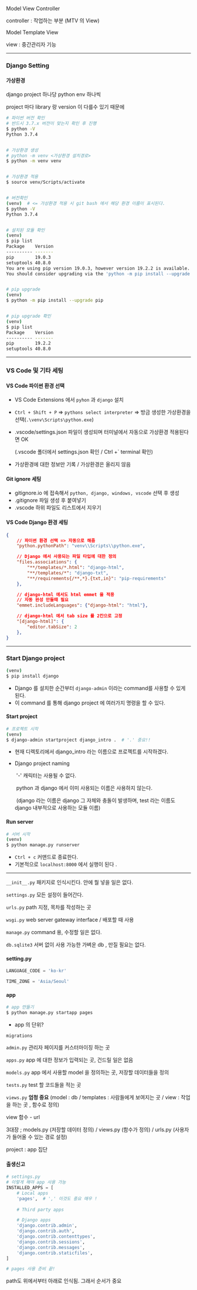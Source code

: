 Model View Controller

controller : 작업하는 부분 (MTV 의 View)



Model Template View

view : 중간관리자 기능 



---


### Django Setting

#### 가상환경

django project 하나당 python env 하나씩 

project 마다 library 랑 version 이 다를수 있기 때문에 

```bash
# 파이썬 버전 확인
# 반드시 3.7.x 버전이 맞는지 확인 후 진행 
$ python -V
Python 3.7.4


# 가상환경 생성
# python -m venv <가상환경 설치경로>
$ python -m venv venv


# 가상환경 적용
$ source venv/Scripts/activate


# 버전확인
(venv)  # <= 가상환경 적용 시 git bash 에서 해당 환경 이름이 표시된다. 
$ python -V
Python 3.7.4


# 설치된 모듈 확인
(venv)
$ pip list
Package    Version
---------- -------
pip        19.0.3
setuptools 40.8.0
You are using pip version 19.0.3, however version 19.2.2 is available.
You should consider upgrading via the 'python -m pip install --upgrade pip' command.


# pip upgrade
(venv)
$ python -m pip install --upgrade pip


# pip upgrade 확인
(venv)
$ pip list
Package    Version
---------- -------
pip        19.2.2
setuptools 40.8.0

```



---


### VS Code 및 기타 세팅

#### VS Code 파이썬 환경 선택

- VS Code Extensions 에서 `pyhon` 과 `django` 설치

- `Ctrl + Shift + P` => `pythons select interpreter` => 방금 생성한 가상환경을 선택(`.\venv\Scripts\python.exe`)

- .vscode/settings.json 파일이 생성되며 터미널에서 자동으로 가상환경 적용된다면 OK

  (.vscode 폴더에서 settings.json 확인 / Ctrl +` terminal 확인) 

- 가상환경에 대한 정보만 기록 / 가상환경은 올리지 않음 



#### Git ignore 세팅

- gitignore.io 에 접속해서 `python, django, windows, vscode` 선택 후 생성
- .gitignore 파일 생성 후 붙여넣기
- .vscode 하위 파일도 리스트에서 지우기 



#### VS Code Django 환경 세팅

```json
{   
    // 파이썬 환경 선택 => 자동으로 해줌 
    "python.pythonPath": "venv\\Scripts\\python.exe",

    // Django 에서 사용되는 파일 타입에 대한 정의 
    "files.associations": {
        "**/templates/*.html": "django-html",
        "**/templates/*": "django-txt",
        "**/requirements{/**,*}.{txt,in}": "pip-requirements"
    },

    // django-html 에서도 html emmet 을 적용 
    // 자동 완성 만들때 필요 
    "emmet.includeLanguages": {"django-html": "html"},

    // django-html 에서 tab size 를 2칸으로 고정 
    "[django-html]": {
        "editor.tabSize": 2
    },
}
```



---

### Start Django project

```bash
(venv)
$ pip install django
```

- Django 를 설치한 순간부터 `django-admin` 이라는 command를 사용할 수 있게 된다.
- 이 command 를 통해 django project 에 여러가지 명령을 할 수 있다.



#### Start project

```bash
# 프로젝트 시작
(venv)
$ django-admin startproject django_intro .  # '.' 중요!!
```

- 현재 디렉토리에서 django_intro 라는 이름으로 프로젝트를 시작하겠다.

- Django project naming

  ​	'-' 캐릭터는 사용될 수 없다.

  ​	python 과 django 에서 이미 사용되는 이름은 사용하지 않는다.

  ​	(django 라는 이름은 django 그 자체와 충돌이 발생하며, test 라는 이름도 django 내부적으로 사용하는 모듈 이름)



#### Run server

```bash
# 서버 시작 
(venv)
$ python manage.py runserver
```

- `Ctrl + c`  커맨드로 종료한다. 
- 기본적으로 `localhost:8000`  에서 실행이 된다 . 



---

`__init__.py`  패키지로 인식시킨다. 안에 뭘 넣을 일은 없다. 

`settings.py`  모든 설정이 들어간다. 

`urls.py`  path 지정, 목차를 작성하는 곳 

`wsgi.py`  web server gateway interface / 배포할 때 사용 

`manage.py`  command 용, 수정할 일은 없다.

`db.sqlite3`  서버 없이 사용 가능한 가벼운 db , 만질 필요는 없다.



#### setting.py 

```python
LANGUAGE_CODE = 'ko-kr'

TIME_ZONE = 'Asia/Seoul'
```



#### app

```bash
# app 만들기
$ python manage.py startapp pages
```

- app 의 단위?

`migrations`  

`admin.py`  관리자 페이지를 커스터마이징 하는 곳 

`apps.py`  app 에 대한 정보가 입력되는 곳, 건드릴 일은 없음 

`models.py`  app 에서 사용할 model 을 정의하는 곳, 저장할 데이터들을 정의 

`tests.py`  test 할 코드들을 적는 곳 

`views.py`  **엄청 중요** (model : db / templates : 사람들에게 보여지는 곳 / view : 작업을 하는 곳 , 함수로 정의)

view 함수 - url 

3대장 ; models.py (저장할 데이터 정의) / views.py (함수가 정의) / urls.py (사용자가 들어올 수 있는 경로 설정)

project : app 집단 



#### 출생신고

```python
# settings.py
# 이렇게 해야 app 사용 가능
INSTALLED_APPS = [
    # Local apps
    'pages',  # ',' 이것도 중요 매우 !
    
    # Third party apps

    # Django apps
    'django.contrib.admin',
    'django.contrib.auth',
    'django.contrib.contenttypes',
    'django.contrib.sessions',
    'django.contrib.messages',
    'django.contrib.staticfiles',
]

# pages 사용 준비 끝!
```



path도 위에서부터 아래로 인식됨. 그래서 순서가 중요 



